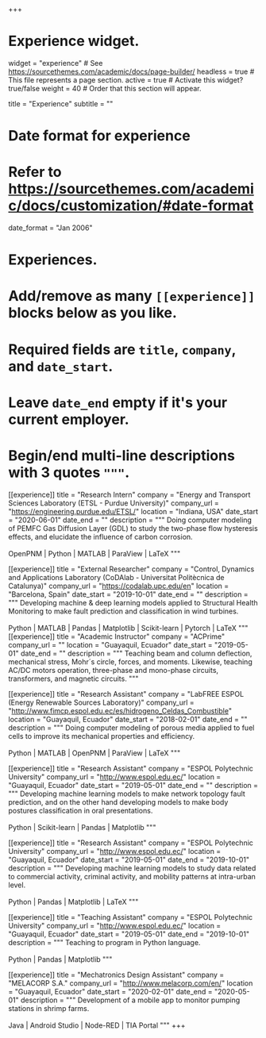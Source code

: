 +++
# Experience widget.
widget = "experience"  # See https://sourcethemes.com/academic/docs/page-builder/
headless = true  # This file represents a page section.
active = true  # Activate this widget? true/false
weight = 40  # Order that this section will appear.

title = "Experience"
subtitle = ""

# Date format for experience
#   Refer to https://sourcethemes.com/academic/docs/customization/#date-format
date_format = "Jan 2006"

# Experiences.
#   Add/remove as many `[[experience]]` blocks below as you like.
#   Required fields are `title`, `company`, and `date_start`.
#   Leave `date_end` empty if it's your current employer.
#   Begin/end multi-line descriptions with 3 quotes `"""`.

[[experience]]
  title = "Research Intern"
  company = "Energy and Transport Sciences Laboratory (ETSL - Purdue University)"
  company_url = "https://engineering.purdue.edu/ETSL/"
  location = "Indiana, USA"
  date_start = "2020-06-01"
  date_end = ""
  description = """
  Doing computer modeling of PEMFC Gas Diffusion Layer (GDL) to study the two-phase flow hysteresis effects, and elucidate the influence of carbon corrosion.
  <br/><br/>
  OpenPNM | Python | MATLAB | ParaView | LaTeX
  """

[[experience]]
  title = "External Researcher"
  company = "Control, Dynamics and Applications Laboratory (CoDAlab - Universitat Politècnica de Catalunya)"
  company_url = "https://codalab.upc.edu/en"
  location = "Barcelona, Spain"
  date_start = "2019-10-01"
  date_end = ""
  description = """
  Developing machine & deep learning models applied to Structural Health Monitoring to make fault prediction and classification in wind turbines. 
  <br/><br/>
  Python | MATLAB | Pandas | Matplotlib | Scikit-learn | Pytorch | LaTeX 
  """
[[experience]]
  title = "Academic Instructor"
  company = "ACPrime"
  company_url = ""
  location = "Guayaquil, Ecuador"
  date_start = "2019-05-01"
  date_end = ""
  description = """
  Teaching beam and column deflection, mechanical stress, Mohr´s circle, forces, and moments. Likewise, teaching AC/DC motors operation, three-phase and mono-phase circuits, transformers, and magnetic circuits.
  """

[[experience]]
  title = "Research Assistant"
  company = "LabFREE ESPOL (Energy Renewable Sources Laboratory)"
  company_url = "http://www.fimcp.espol.edu.ec/es/hidrogeno_Celdas_Combustible"
  location = "Guayaquil, Ecuador"
  date_start = "2018-02-01"
  date_end = ""
  description = """
  Doing computer modeling of porous media applied to fuel cells to improve its mechanical properties and efficiency.
  <br/><br/>
  Python | MATLAB | OpenPNM | ParaView | LaTeX
  """

[[experience]]
  title = "Research Assistant"
  company = "ESPOL Polytechnic University"
  company_url = "http://www.espol.edu.ec/"
  location = "Guayaquil, Ecuador"
  date_start = "2019-05-01"
  date_end = ""
  description = """
  Developing machine learning models to make network topology fault prediction, and on the other hand developing models to make body postures classification in oral presentations.
  <br/><br/>
  Python | Scikit-learn | Pandas | Matplotlib
  """


[[experience]]
  title = "Research Assistant"
  company = "ESPOL Polytechnic University"
  company_url = "http://www.espol.edu.ec/"
  location = "Guayaquil, Ecuador"
  date_start = "2019-05-01"
  date_end = "2019-10-01"
  description = """
  Developing machine learning models to study data related to commercial activity, criminal activity, and mobility patterns at intra-urban level. 
  <br/><br/>
  Python | Pandas | Matplotlib | LaTeX
  """
  
  [[experience]]
  title = "Teaching Assistant"
  company = "ESPOL Polytechnic University"
  company_url = "http://www.espol.edu.ec/"
  location = "Guayaquil, Ecuador"
  date_start = "2019-05-01"
  date_end = "2019-10-01"
  description = """
  Teaching to program in Python language.
  <br/><br/>
  Python | Pandas | Matplotlib
  """

  [[experience]]
  title = "Mechatronics Design Assistant"
  company = "MELACORP S.A."
  company_url = "http://www.melacorp.com/en/"
  location = "Guayaquil, Ecuador"
  date_start = "2020-02-01"
  date_end = "2020-05-01"
  description = """
  Development of a mobile app to monitor pumping stations in shrimp farms.
  <br/><br/>
  Java | Android Studio | Node-RED | TIA Portal
  """
+++
